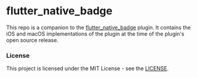 # flutter_native_badge

This repo is a companion to the [flutter_native_badge](https://pub.dev/packages/flutter_native_badge) plugin. It contains the iOS and macOS implementations of the plugin at the time of the plugin's open source release.

### License

This project is licensed under the MIT License - see the [LICENSE](LICENSE.md).
